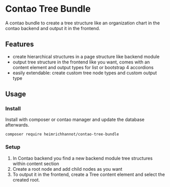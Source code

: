 # Contao Tree Bundle

A contao bundle to create a tree structure like an organization chart in the contao backend and output it in the frontend.

## Features

* create hierarchical structures in a page structure like backend module
* output tree structure in the frontend like you want, comes with an content element and output types for list or bootstrap 4 accordions
* easily extendable: create custom tree node types and custom output type

## Usage

### Install

Install with composer or contao manager and update the database afterwards.

    composer require heimrichhannot/contao-tree-bundle

### Setup

1. In Contao backend you find a new backend module tree structures within content section
1. Create a root node and add child nodes as you want
1. To output it in the frontend, create a Tree content element and select the created root.